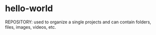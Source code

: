 # hello-world
REPOSITORY: used to organize a single projects and can contain folders, files, images, videos, etc. 
